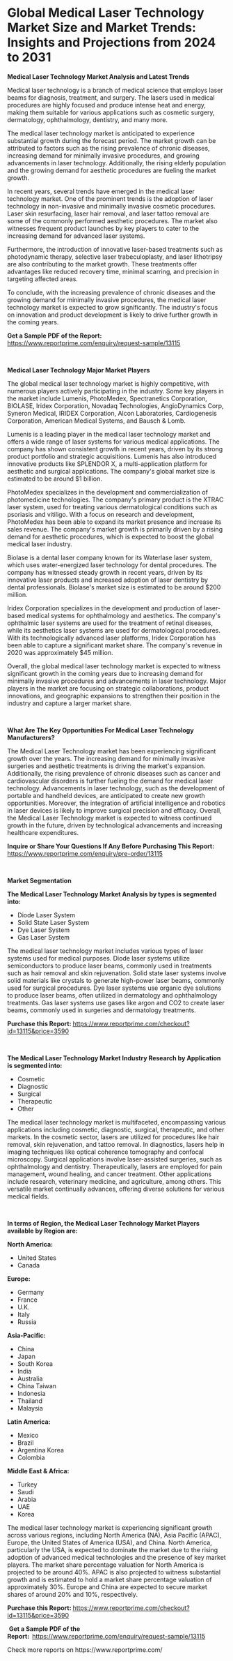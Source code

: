 <p><h1>Global Medical Laser Technology Market Size and Market Trends: Insights and Projections from 2024 to 2031</h1></p><p><strong>Medical Laser Technology Market Analysis and Latest Trends</strong></p>
<p><p>Medical laser technology is a branch of medical science that employs laser beams for diagnosis, treatment, and surgery. The lasers used in medical procedures are highly focused and produce intense heat and energy, making them suitable for various applications such as cosmetic surgery, dermatology, ophthalmology, dentistry, and many more.</p><p>The medical laser technology market is anticipated to experience substantial growth during the forecast period. The market growth can be attributed to factors such as the rising prevalence of chronic diseases, increasing demand for minimally invasive procedures, and growing advancements in laser technology. Additionally, the rising elderly population and the growing demand for aesthetic procedures are fueling the market growth.</p><p>In recent years, several trends have emerged in the medical laser technology market. One of the prominent trends is the adoption of laser technology in non-invasive and minimally invasive cosmetic procedures. Laser skin resurfacing, laser hair removal, and laser tattoo removal are some of the commonly performed aesthetic procedures. The market also witnesses frequent product launches by key players to cater to the increasing demand for advanced laser systems.</p><p>Furthermore, the introduction of innovative laser-based treatments such as photodynamic therapy, selective laser trabeculoplasty, and laser lithotripsy are also contributing to the market growth. These treatments offer advantages like reduced recovery time, minimal scarring, and precision in targeting affected areas.</p><p>To conclude, with the increasing prevalence of chronic diseases and the growing demand for minimally invasive procedures, the medical laser technology market is expected to grow significantly. The industry's focus on innovation and product development is likely to drive further growth in the coming years.</p></p>
<p><strong>Get a Sample PDF of the Report:&nbsp;</strong> <a href="https://www.reportprime.com/enquiry/request-sample/13115">https://www.reportprime.com/enquiry/request-sample/13115</a></p>
<p>&nbsp;</p>
<p><strong>Medical Laser Technology Major Market Players</strong></p>
<p><p>The global medical laser technology market is highly competitive, with numerous players actively participating in the industry. Some key players in the market include Lumenis, PhotoMedex, Spectranetics Corporation, BIOLASE, Iridex Corporation, Novadaq Technologies, AngioDynamics Corp, Syneron Medical, IRIDEX Corporation, Alcon Laboratories, Cardiogenesis Corporation, American Medical Systems, and Bausch & Lomb.</p><p>Lumenis is a leading player in the medical laser technology market and offers a wide range of laser systems for various medical applications. The company has shown consistent growth in recent years, driven by its strong product portfolio and strategic acquisitions. Lumenis has also introduced innovative products like SPLENDOR X, a multi-application platform for aesthetic and surgical applications. The company's global market size is estimated to be around $1 billion.</p><p>PhotoMedex specializes in the development and commercialization of photomedicine technologies. The company's primary product is the XTRAC laser system, used for treating various dermatological conditions such as psoriasis and vitiligo. With a focus on research and development, PhotoMedex has been able to expand its market presence and increase its sales revenue. The company's market growth is primarily driven by a rising demand for aesthetic procedures, which is expected to boost the global medical laser industry.</p><p>Biolase is a dental laser company known for its Waterlase laser system, which uses water-energized laser technology for dental procedures. The company has witnessed steady growth in recent years, driven by its innovative laser products and increased adoption of laser dentistry by dental professionals. Biolase's market size is estimated to be around $200 million.</p><p>Iridex Corporation specializes in the development and production of laser-based medical systems for ophthalmology and aesthetics. The company's ophthalmic laser systems are used for the treatment of retinal diseases, while its aesthetics laser systems are used for dermatological procedures. With its technologically advanced laser platforms, Iridex Corporation has been able to capture a significant market share. The company's revenue in 2020 was approximately $45 million.</p><p>Overall, the global medical laser technology market is expected to witness significant growth in the coming years due to increasing demand for minimally invasive procedures and advancements in laser technology. Major players in the market are focusing on strategic collaborations, product innovations, and geographic expansions to strengthen their position in the industry and capture a larger market share.</p></p>
<p>&nbsp;</p>
<p><strong>What Are The Key Opportunities For Medical Laser Technology Manufacturers?</strong></p>
<p><p>The Medical Laser Technology market has been experiencing significant growth over the years. The increasing demand for minimally invasive surgeries and aesthetic treatments is driving the market's expansion. Additionally, the rising prevalence of chronic diseases such as cancer and cardiovascular disorders is further fueling the demand for medical laser technology. Advancements in laser technology, such as the development of portable and handheld devices, are anticipated to create new growth opportunities. Moreover, the integration of artificial intelligence and robotics in laser devices is likely to improve surgical precision and efficacy. Overall, the Medical Laser Technology market is expected to witness continued growth in the future, driven by technological advancements and increasing healthcare expenditures.</p></p>
<p><strong>Inquire or Share Your Questions If Any Before Purchasing This Report:</strong> <a href="https://www.reportprime.com/enquiry/pre-order/13115">https://www.reportprime.com/enquiry/pre-order/13115</a></p>
<p>&nbsp;</p>
<p><strong>Market Segmentation</strong></p>
<p><strong>The Medical Laser Technology Market Analysis by types is segmented into:</strong></p>
<p><ul><li>Diode Laser System</li><li>Solid State Laser System</li><li>Dye Laser System</li><li>Gas Laser System</li></ul></p>
<p><p>The medical laser technology market includes various types of laser systems used for medical purposes. Diode laser systems utilize semiconductors to produce laser beams, commonly used in treatments such as hair removal and skin rejuvenation. Solid state laser systems involve solid materials like crystals to generate high-power laser beams, commonly used for surgical procedures. Dye laser systems use organic dye solutions to produce laser beams, often utilized in dermatology and ophthalmology treatments. Gas laser systems use gases like argon and CO2 to create laser beams, commonly used in surgeries and dermatology treatments.</p></p>
<p><strong>Purchase this Report:&nbsp;</strong><a href="https://www.reportprime.com/checkout?id=13115&price=3590">https://www.reportprime.com/checkout?id=13115&price=3590</a></p>
<p>&nbsp;</p>
<p><strong>The Medical Laser Technology Market Industry Research by Application is segmented into:</strong></p>
<p><ul><li>Cosmetic</li><li>Diagnostic</li><li>Surgical</li><li>Therapeutic</li><li>Other</li></ul></p>
<p><p>The medical laser technology market is multifaceted, encompassing various applications including cosmetic, diagnostic, surgical, therapeutic, and other markets. In the cosmetic sector, lasers are utilized for procedures like hair removal, skin rejuvenation, and tattoo removal. In diagnostics, lasers help in imaging techniques like optical coherence tomography and confocal microscopy. Surgical applications involve laser-assisted surgeries, such as ophthalmology and dentistry. Therapeutically, lasers are employed for pain management, wound healing, and cancer treatment. Other applications include research, veterinary medicine, and agriculture, among others. This versatile market continually advances, offering diverse solutions for various medical fields.</p></p>
<p>&nbsp;</p>
<p><strong>In terms of Region, the Medical Laser Technology Market Players available by Region are:</strong></p>
<p>
    <p> <strong> North America: </strong>
        <ul>
            <li>United States</li>
            <li>Canada</li>
        </ul>
        </p> 
    <p> <strong> Europe: </strong>
        <ul>
            <li>Germany</li>
            <li>France</li>
            <li>U.K.</li>
            <li>Italy</li>
            <li>Russia</li>
        </ul>
        </p> 
    <p> <strong> Asia-Pacific: </strong>
        <ul>
            <li>China</li>
            <li>Japan</li>
            <li>South Korea</li>
            <li>India</li>
            <li>Australia</li>
            <li>China Taiwan</li>
            <li>Indonesia</li>
            <li>Thailand</li>
            <li>Malaysia</li>
        </ul>
        </p> 
    <p> <strong> Latin America: </strong>
        <ul>
            <li>Mexico</li>
            <li>Brazil</li>
            <li>Argentina Korea</li>
            <li>Colombia</li>
        </ul>
        </p> 
    <p> <strong> Middle East & Africa: </strong>
        <ul>
            <li>Turkey</li>
            <li>Saudi</li>
            <li>Arabia</li>
            <li>UAE</li>
            <li>Korea</li>
        </ul>
    </p>
    </p>
<p><p>The medical laser technology market is experiencing significant growth across various regions, including North America (NA), Asia Pacific (APAC), Europe, the United States of America (USA), and China. North America, particularly the USA, is expected to dominate the market due to the rising adoption of advanced medical technologies and the presence of key market players. The market share percentage valuation for North America is projected to be around 40%. APAC is also projected to witness substantial growth and is estimated to hold a market share percentage valuation of approximately 30%. Europe and China are expected to secure market shares of around 20% and 10%, respectively.</p></p>
<p><strong>Purchase this Report: </strong><a href="https://www.reportprime.com/checkout?id=13115&price=3590">https://www.reportprime.com/checkout?id=13115&price=3590</a></p>
<p>&nbsp;<strong>Get a Sample PDF of the Report:&nbsp;&nbsp;</strong><a href="https://www.reportprime.com/enquiry/request-sample/13115">https://www.reportprime.com/enquiry/request-sample/13115</a></p>
<p><strong></strong></p>
<p>Check more reports on https://www.reportprime.com/</p>